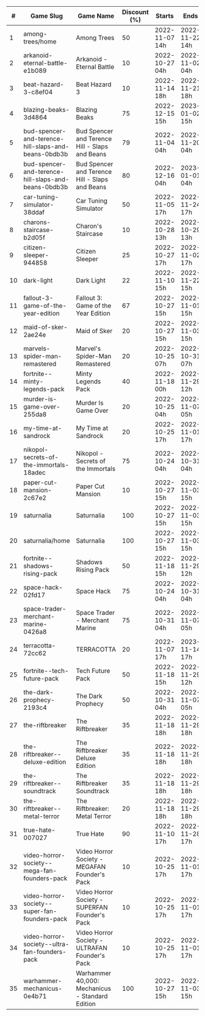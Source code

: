 |#|Game Slug|Game Name|Discount (%)|Starts|Ends|
|---|---|---|---|---|---|
|1|among-trees/home|Among Trees|50|2022-11-07 14h|2022-11-22 14h|
|2|arkanoid-eternal-battle-e1b089|Arkanoid - Eternal Battle|10|2022-10-27 04h|2022-11-02 04h|
|3|beat-hazard-3-c8ef04|Beat Hazard 3|10|2022-11-14 18h|2022-11-21 18h|
|4|blazing-beaks-3d4864|Blazing Beaks|75|2022-12-15 15h|2023-01-02 15h|
|5|bud-spencer-and-terence-hill-slaps-and-beans-0bdb3b|Bud Spencer and Terence Hill - Slaps and Beans|79|2022-11-04 04h|2022-11-20 04h|
|6|bud-spencer-and-terence-hill-slaps-and-beans-0bdb3b|Bud Spencer and Terence Hill - Slaps and Beans|80|2022-12-16 04h|2023-01-01 04h|
|7|car-tuning-simulator-38ddaf|Car Tuning Simulator|50|2022-11-05 17h|2022-11-24 17h|
|8|charons-staircase-b2d05f|Charon's Staircase|10|2022-10-28 13h|2022-10-29 13h|
|9|citizen-sleeper-944858|Citizen Sleeper|25|2022-10-27 17h|2022-11-02 17h|
|10|dark-light|Dark Light|22|2022-11-10 15h|2022-11-22 15h|
|11|fallout-3-game-of-the-year-edition|Fallout 3: Game of the Year Edition|67|2022-10-27 15h|2022-11-01 15h|
|12|maid-of-sker-2ae24e|Maid of Sker|20|2022-10-27 15h|2022-11-03 15h|
|13|marvels-spider-man-remastered|Marvel's Spider-Man Remastered|20|2022-10-25 07h|2022-10-31 07h|
|14|fortnite--minty-legends-pack|Minty Legends Pack|40|2022-11-18 00h|2022-11-29 12h|
|15|murder-is-game-over-255da8|Murder Is Game Over|20|2022-10-25 04h|2022-11-07 05h|
|16|my-time-at-sandrock|My Time at Sandrock|20|2022-10-25 17h|2022-11-01 17h|
|17|nikopol-secrets-of-the-immortals-18adec|Nikopol - Secrets of the Immortals|75|2022-10-24 04h|2022-10-31 04h|
|18|paper-cut-mansion-2c67e2|Paper Cut Mansion|10|2022-10-27 15h|2022-11-03 15h|
|19|saturnalia|Saturnalia|100|2022-10-27 15h|2022-11-03 15h|
|20|saturnalia/home|Saturnalia|100|2022-10-27 15h|2022-11-03 15h|
|21|fortnite--shadows-rising-pack|Shadows Rising Pack|50|2022-11-18 15h|2022-11-29 12h|
|22|space-hack-02fd17|Space Hack|75|2022-10-24 04h|2022-10-31 04h|
|23|space-trader-merchant-marine-0426a8|Space Trader - Merchant Marine|75|2022-10-31 04h|2022-11-07 05h|
|24|terracotta-72cc62|TERRACOTTA|20|2022-11-07 17h|2023-11-14 17h|
|25|fortnite--tech-future-pack|Tech Future Pack|50|2022-11-18 15h|2022-11-29 12h|
|26|the-dark-prophecy-2193c4|The Dark Prophecy|50|2022-10-31 04h|2022-11-07 05h|
|27|the-riftbreaker|The Riftbreaker|35|2022-11-18 18h|2022-11-29 18h|
|28|the-riftbreaker--deluxe-edition|The Riftbreaker Deluxe Edition|35|2022-11-18 18h|2022-11-29 18h|
|29|the-riftbreaker--soundtrack|The Riftbreaker Soundtrack|35|2022-11-18 18h|2022-11-29 18h|
|30|the-riftbreaker--metal-terror|The Riftbreaker: Metal Terror|20|2022-11-18 18h|2022-11-29 18h|
|31|true-hate-007027|True Hate|90|2022-11-10 17h|2022-11-28 17h|
|32|video-horror-society--mega-fan-founders-pack|Video Horror Society - MEGAFAN Founder's Pack|10|2022-10-25 17h|2022-11-01 17h|
|33|video-horror-society--super-fan-founders-pack|Video Horror Society - SUPERFAN Founder's Pack|10|2022-10-25 17h|2022-11-01 17h|
|34|video-horror-society--ultra-fan-founders-pack|Video Horror Society - ULTRAFAN Founder's Pack|10|2022-10-25 17h|2022-11-01 17h|
|35|warhammer-mechanicus-0e4b71|Warhammer 40,000: Mechanicus - Standard Edition|100|2022-10-27 15h|2022-11-03 15h|
